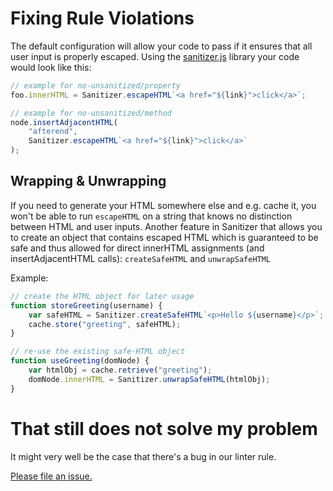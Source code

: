 # Fixing Rule Violations

The default configuration will allow your code to pass if it ensures
that all user input is properly escaped.
Using the [sanitizer.js](https://github.com/fxos-eng/sanitizer)
library your code would look like this:

```js
// example for no-unsanitized/property
foo.innerHTML = Sanitizer.escapeHTML`<a href="${link}">click</a>`;

// example for no-unsanitized/method
node.insertAdjacentHTML(
    "afterend",
    Sanitizer.escapeHTML`<a href="${link}">click</a>`
);
```

## Wrapping & Unwrapping

If you need to generate your HTML somewhere else and e.g. cache it,
you won't be able to run `escapeHTML` on a string that knows no
distinction between HTML and user inputs.
Another feature in Sanitizer that allows you to create an object
that contains escaped HTML which is guaranteed to be safe and thus
allowed for direct innerHTML assignments (and insertAdjacentHTML
calls): `createSafeHTML` and `unwrapSafeHTML`

Example:

```js
// create the HTML object for later usage
function storeGreeting(username) {
    var safeHTML = Sanitizer.createSafeHTML`<p>Hello ${username}</p>`;
    cache.store("greeting", safeHTML);
}

// re-use the existing safe-HTML object
function useGreeting(domNode) {
    var htmlObj = cache.retrieve("greeting");
    domNode.innerHTML = Sanitizer.unwrapSafeHTML(htmlObj);
}
```

# That still does not solve my problem

It might very well be the case that there's a bug in our linter rule.

[Please file an issue.](https://github.com/mozilla/eslint-plugin-no-unsanitized/issues/new)
